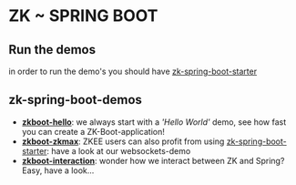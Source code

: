 # ZK ~ SPRING BOOT
## Run the demos
in order to run the demo's you should have [zk-spring-boot-starter](https://github.com/dirkdeyne/zk-spring-boot-starter/tree/master/zk-spring-boot-starter)
## zk-spring-boot-demos
- **[zkboot-hello](https://github.com/dirkdeyne/zk-spring-boot-starter/tree/master/zk-spring-boot-demos/zkboot-hello)**: we always start with a _'Hello World'_ demo, see how fast you can create a ZK-Boot-application!
- **[zkboot-zkmax](https://github.com/dirkdeyne/zk-spring-boot-starter/tree/master/zk-spring-boot-demos/zkboot-zkmax)**: ZKEE users can also profit from using [zk-spring-boot-starter](https://github.com/dirkdeyne/zk-spring-boot-starter/tree/master/zk-spring-boot-starter): have a look at our websockets-demo 
- **[zkboot-interaction](https://github.com/dirkdeyne/zk-spring-boot-starter/tree/master/zk-spring-boot-demos/zkboot-interaction)**: wonder how we interact between ZK and Spring? Easy, have a look...